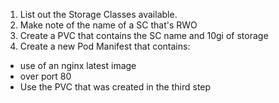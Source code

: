 1. List out the Storage Classes available.
2. Make note of the name of a SC that's RWO
3. Create a PVC that contains the SC name and 10gi of storage
4. Create a new Pod Manifest that contains:
- use of an nginx latest image
- over port 80
- Use the PVC that was created in the third step